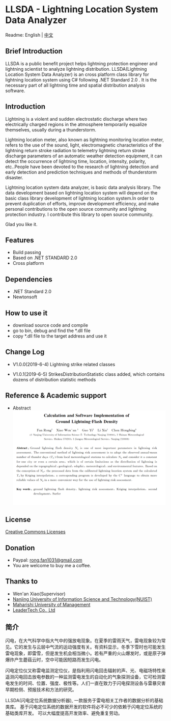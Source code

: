 # LLSDA - Lightning Location System Data Analyzer

Readme: English | [中文](#简介)

## Brief Introduction
LLSDA is a public benefit project helps lightning protection engineer and lightning scientist to analyze lightning distribution. 
LLSDA(Lightning Location System Data Analyzer) is an cross platform class library for lightning location system using C# following .NET Standard 2.0 . It is the necessary part of all lightning time and spatial distribution analysis software.

## Introduction
Lightning is a violent and sudden electrostatic discharge where two electrically charged regions in the atmosphere temporarily equalize themselves, usually during a thunderstorm.

Lightning location meter, also known as lightning monitoring location meter, refers to the use of the sound, light, electromagnetic characteristics of the lightning return stroke radiation to telemetry lightning return stroke discharge parameters of an automatic weather detection equipment, it can detect the occurrence of lightning time, location, intensity, polarity, etc..People have been devoted to the research of lightning detection and early detection and prediction techniques and methods of thunderstorm disaster.

Lightning location system data analyzer, is basic data analysis library. The data development based on lightning location system will depend on the basic class library development of lightning location system.In order to prevent duplication of efforts, improve development efficiency, and make personal contributions to the open source community and lightning protection industry. I contribute this library to open source community.

Glad you like it.

## Features
* Build passing
* Based on .NET STANDARD 2.0 
* Cross platform


## Dependencies
* .NET Standard 2.0
* Newtonsoft


## How to use it
* download source code and compile
* go to bin, debug and find the *.dll file
* copy *.dll file to the target address and use it


## Change Log
* V1.0.0(2019-6-4)
Lightning strike related classes

* V1.0.1(2019-6-5)
StrikesDistributionStatistic class added, which contains dozens of distribution statistic methods

## Reference & Academic support
* Abstract
[![image](/Images/Abstract.png)](/Documents/Calculation%20and%20Software%20Implementation%20of%20Ground%20Lightning-Flash%20Density-%E9%9B%B7%E5%87%BB%E5%A4%A7%E5%9C%B0%E5%AF%86%E5%BA%A6%E7%9A%84%E8%AE%A1%E7%AE%97%E4%B8%8E%E8%BD%AF%E4%BB%B6%E5%AE%9E%E7%8E%B0-Rong%20Fan-%E6%A8%8A%E8%8D%A3.pdf)

## License
[Creative Commons Licenses](https://creativecommons.org/share-your-work/licensing-types-examples/)

## Donation
* Paypal: rong.fan1031@gmail.com
* You are welcome to buy me a coffee.

## Thanks to
* Wen'an Xiao(Supervisor)
* [Nanjing University of Information Science and Technology(NUIST)](https://en.nuist.edu.cn/)
* [Maharishi University of Management](https://www.mum.edu/)
* [LeaderTech Co., Ltd](http://www.leader-tech.net)


## 简介
闪电，在大气科学中指大气中的强放电现象。在夏季的雷雨天气，雷电现象较为常见。它的发生与云层中气流的运动强度有关。有资料显示，冬季下雪时也可能发生雷电现象，即雷雪，但是发生机会相当微小。若有严重的火山爆发时，或是原子弹爆炸产生蘑菇云时，空中可能因短路而发生闪电。

闪电定位仪又称雷电监测定位仪，是指利用闪电回击辐射的声、光、电磁场特性来遥测闪电回击放电参数的一种监测雷电发生的自动化的气象探测设备，它可检测雷电发生的时间、位置、强度、极性等。人们一直在致力于闪电探测设各与雷暴灾害早期检侧、预报技术和方法的研究。

LLSDA(闪电定位系统数据分析器), 一款服务于雷电相关工作者的数据分析的基础类库。 基于闪电定位系统的数据开发的软件将必不可少的依赖于闪电定位系统的基础类库开发。 可以大幅度提高开发效率、避免重复劳动。
